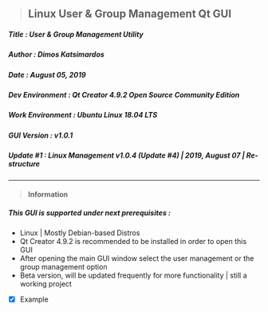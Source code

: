 > <h2><strong>Linux User & Group Management Qt GUI</strong></h2> 

<h5>Title  : User & Group Management Utility</h5>

<h5>Author : Dimos Katsimardos</h5>

<h5>Date   : August 05, 2019</h5>

<h5>Dev Environment  : Qt Creator 4.9.2 Open Source Community Edition</h5>

<h5>Work Environment : Ubuntu Linux 18.04 LTS</h5>

<h5>GUI Version      : v1.0.1 </h5>

<h5> Update #1       : Linux Management v1.0.4 (Update #4) | 2019, August 07 | Re-structure </h5>

-------------------------------------------------------------------------------------------------------------------------------

> #### __Information__ ####

<h5> This GUI is supported under next prerequisites :</h5>

* Linux | Mostly Debian-based Distros
* Qt Creator 4.9.2 is recommended to be installed in order to open this GUI
* After opening the main GUI window select the user management or the group management option
* Beta version, will be updated frequently for more functionality | still a working project


- [x] Example
